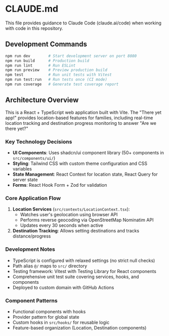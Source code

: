 # CLAUDE.md

This file provides guidance to Claude Code (claude.ai/code) when working with code in this repository.

## Development Commands

```bash
npm run dev        # Start development server on port 8080
npm run build      # Production build
npm run lint       # Run ESLint
npm run preview    # Preview production build
npm test           # Run unit tests with Vitest
npm run test:run   # Run tests once (CI mode)
npm run coverage   # Generate test coverage report
```

## Architecture Overview

This is a React + TypeScript web application built with Vite. The "There yet app!" provides location-based features for families, including real-time location tracking and destination progress monitoring to answer "Are we there yet?"

### Key Technology Decisions

- **UI Components**: Uses shadcn/ui component library (50+ components in `src/components/ui/`)
- **Styling**: Tailwind CSS with custom theme configuration and CSS variables
- **State Management**: React Context for location state, React Query for server state
- **Forms**: React Hook Form + Zod for validation

### Core Application Flow

1. **Location Services** (`src/contexts/LocationContext.tsx`):
   - Watches user's geolocation using browser API
   - Performs reverse geocoding via OpenStreetMap Nominatim API
   - Updates every 30 seconds when active
2. **Destination Tracking**: Allows setting destinations and tracks distance/progress

### Development Notes

- TypeScript is configured with relaxed settings (no strict null checks)
- Path alias `@/` maps to `src/` directory
- Testing framework: Vitest with Testing Library for React components
- Comprehensive unit test suite covering services, hooks, and components
- Deployed to custom domain with GitHub Actions

### Component Patterns

- Functional components with hooks
- Provider pattern for global state
- Custom hooks in `src/hooks/` for reusable logic
- Feature-based organization (Location, Destination components)
